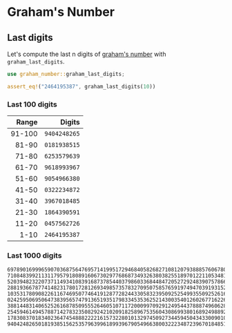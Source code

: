 Graham's Number
===============

## Last digits


Let's compute the last n digits of [graham's number](https://en.wikipedia.org/wiki/Graham%27s_number) with `graham_last_digits`.

```rust
use graham_number::graham_last_digits;

assert_eq!("2464195387", graham_last_digits(10))
```

### Last 100 digits

|  Range |       Digits |
|-------:|-------------:|
| 91-100 | `9404248265` |
|  81-90 | `0181938515` |
|  71-80 | `6253579639` |
|  61-70 | `9618993967` |
|  51-60 | `9054966380` |
|  41-50 | `0322234872` |
|  31-40 | `3967018485` |
|  21-30 | `1864390591` |
|  11-20 | `0457562726` |
|   1-10 | `2464195387` |


### Last 1000 digits

```shell
6978901699965907036875647695714199517294684058268271081207938885760678089057660597351282040660918730
7108483992113117957918089160673029776868734932638038255189701221105348188614158487485192009852610652
5203948232207371149341083916873785440379860336844847205272924839075786661780552941415711936660308189
2881936678774148231780172812693498573578327095075857659197494703919315296759666923404880302362447049
1035317809082261167469507746419128772824433058323950925254993550925261685724595657413179344167501485
0242595069506473839565747913651935179833453536252143003540126026771622672160419810652263169355188780
3881448314065252616878509555264605107117200099709291249544378887496062882911725063001303622934916080
2545946149457887142783235082924210209182589675356043086993801689249889268099510169055919951195027887
1783083701834023647454888222216157322801013297450927344594504343300901096928025352751833289884461508
9404248265018193851562535796399618993967905496638003222348723967018485186439059104575627262464195387
```

